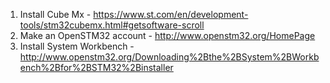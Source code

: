 1. Install Cube Mx - https://www.st.com/en/development-tools/stm32cubemx.html#getsoftware-scroll
2. Make an OpenSTM32 account - http://www.openstm32.org/HomePage
3. Install System Workbench - http://www.openstm32.org/Downloading%2Bthe%2BSystem%2BWorkbench%2Bfor%2BSTM32%2Binstaller
